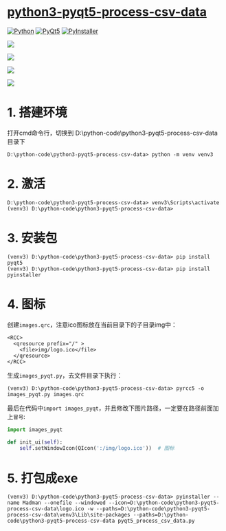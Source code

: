 # [python3-pyqt5-process-csv-data](http://www.madmalls.com/blog/post/process-csv-data-and-pyqt5/)

[![Python](https://img.shields.io/badge/Python-v3.6.1-brightgreen.svg)](https://www.python.org/)
[![PyQt5](https://img.shields.io/badge/PyQt5-v5.11.2-orange.svg)](https://www.riverbankcomputing.com/software/pyqt/intro)
[![PyInstaller](https://img.shields.io/badge/pyinstaller-v3.4-lightgrey.svg)](https://www.pyinstaller.org/)



![](http://www.madmalls.com/admin/medias/uploaded/process-csv-01-54579793.png)

![](http://www.madmalls.com/admin/medias/uploaded/process-csv-02-96422444.png)

![](http://www.madmalls.com/admin/medias/uploaded/process-csv-03-1e3614f0.png)

![](http://www.madmalls.com/admin/medias/uploaded/process-csv-04-0075221d.png)



# 1. 搭建环境

打开cmd命令行，切换到 D:\python-code\python3-pyqt5-process-csv-data 目录下

``` 
D:\python-code\python3-pyqt5-process-csv-data> python -m venv venv3
```

# 2. 激活

```
D:\python-code\python3-pyqt5-process-csv-data> venv3\Scripts\activate
(venv3) D:\python-code\python3-pyqt5-process-csv-data>
```

# 3. 安装包

```
(venv3) D:\python-code\python3-pyqt5-process-csv-data> pip install pyqt5
(venv3) D:\python-code\python3-pyqt5-process-csv-data> pip install pyinstaller
```

# 4. 图标

创建`images.qrc`，注意ico图标放在当前目录下的子目录img中：

```
<RCC>
  <qresource prefix="/" >
    <file>img/logo.ico</file>
  </qresource>
</RCC>
```

生成`images_pyqt.py`，去文件目录下执行：

```
(venv3) D:\python-code\python3-pyqt5-process-csv-data> pyrcc5 -o images_pyqt.py images.qrc
```

最后在代码中`import images_pyqt`，并且修改下图片路径，一定要在路径前面加上`冒号`:

```python
import images_pyqt

def init_ui(self):
    self.setWindowIcon(QIcon(':/img/logo.ico'))  # 图标
```

# 5. 打包成exe

```
(venv3) D:\python-code\python3-pyqt5-process-csv-data> pyinstaller --name Madman --onefile --windowed --icon=D:\python-code\python3-pyqt5-process-csv-data\logo.ico -w --paths=D:\python-code\python3-pyqt5-process-csv-data\venv3\Lib\site-packages --paths=D:\python-code\python3-pyqt5-process-csv-data pyqt5_process_csv_data.py
```